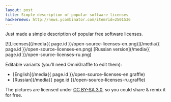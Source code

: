 ```yaml
--- 
layout: post
title: Simple description of popular software licenses
hackernews: http://news.ycombinator.com/item?id=2501536
---
```


Just made a simple description of popular free software licenses.

[![Licenses](/media{{ page.id }}/open-source-licenses-en.png)](/media{{ page.id }}/open-source-licenses-en.png)
[Russian version](/media{{ page.id }}/open-source-licenses-ru.png)

Editable variants (you'll need OmniGraffle to edit them):

* [English](/media{{ page.id }}/open-source-licenses-en.graffle)
* [Russian](/media{{ page.id }}/open-source-licenses-ru.graffle)

The pictures are licensed under [CC BY-SA 3.0](http://creativecommons.org/licenses/by-sa/3.0/), so you could share & remix it for free.
